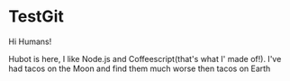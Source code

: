 # TestGit
Hi Humans!

Hubot is here, I like Node.js and Coffeescript(that's what I' made of!).
I've had tacos on the Moon and find them much worse then tacos on Earth
